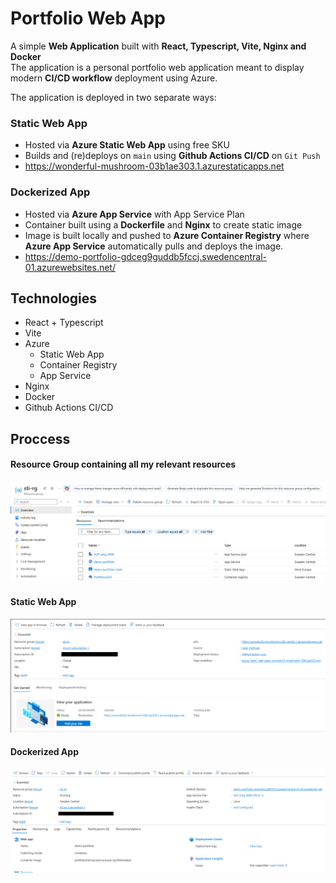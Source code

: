 # Portfolio Web App

A simple **Web Application** built with **React, Typescript, Vite, Nginx and Docker**  <br />
The application is a personal portfolio web application meant to display modern **CI/CD workflow** deployment using Azure. 

The application is deployed in two separate ways:

### Static Web App
- Hosted via **Azure Static Web App** using free SKU
- Builds and (re)deploys on `main` using **Github Actions CI/CD** on `Git Push`
- https://wonderful-mushroom-03b1ae303.1.azurestaticapps.net

### Dockerized App
- Hosted via **Azure App Service** with App Service Plan
- Container built using a **Dockerfile** and **Nginx** to create static image
- Image is built locally and pushed to **Azure Container Registry** where **Azure App Service** automatically pulls and deploys the image.
- https://demo-portfolio-gdceg9guddb5fccj.swedencentral-01.azurewebsites.net/

## Technologies

- React + Typescript
- Vite
- Azure 
  - Static Web App
  - Container Registry
  - App Service
- Nginx
- Docker
- Github Actions CI/CD

## Proccess

#### Resource Group containing all my relevant resources
![Resource Group containing all my relevant resources](screenshots/Screenshot%202025-10-03%20214330.png)

#### Static Web App
![Static Web App](screenshots/Screenshot%202025-10-03%20215117.png)

#### Dockerized App
![Dockerized App](screenshots/Screenshot%202025-10-03%20215211.png)
